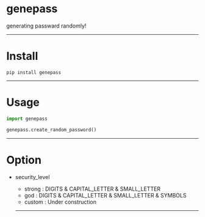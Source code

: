 # genepass

generating passward randomly!

----
# Install
`pip install genepass`

----
# Usage

```python
import genepass

genepass.create_random_password()
```

----
# Option
- security_level
    - strong : DIGITS & CAPITAL_LETTER & SMALL_LETTER
    - god    : DIGITS & CAPITAL_LETTER & SMALL_LETTER & SYMBOLS
    - custom : Under construction
 
    ----
